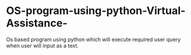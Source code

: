 # OS-program-using-python-Virtual-Assistance-
Os based program using python which will execute required user query when user will input as a text.
